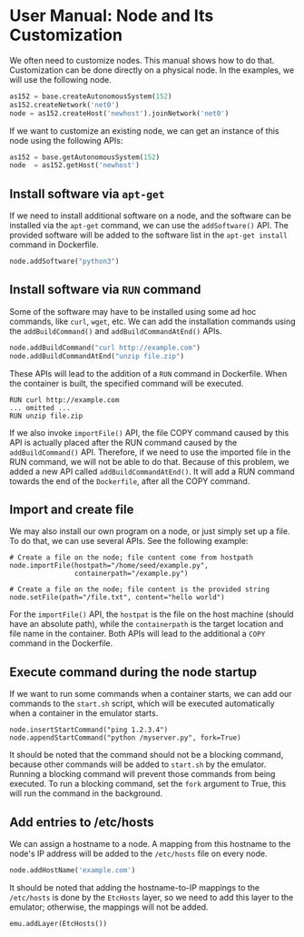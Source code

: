 # User Manual: Node and Its Customization

We often need to customize nodes. This manual shows how to do that. 
Customization can be done directly on a physical node. In the examples, 
we will use the following node. 

```python
as152 = base.createAutonomousSystem(152)
as152.createNetwork('net0')
node = as152.createHost('newhost').joinNetwork('net0')
```

If we want to customize an existing node, we can get 
an instance of this node using the following APIs:

```python
as152 = base.getAutonomousSystem(152)
node  = as152.getHost('newhost')
```


## Install software via `apt-get`

If we need to install additional software on a node, 
and the software can be installed via the `apt-get` command, 
we can use the `addSoftware()` API. 
The provided software will be added to the software list 
in the `apt-get install` command in Dockerfile.

```python
node.addSoftware("python3")
```


## Install software via `RUN` command 

Some of the software may have to be installed using some ad hoc
commands, like `curl`, `wget`, etc. We can add the installation commands
using the `addBuildCommand()` and `addBuildCommandAtEnd()` APIs. 

```python
node.addBuildCommand("curl http://example.com")
node.addBuildCommandAtEnd("unzip file.zip")
```

These APIs will lead to the addition of a
`RUN` command in Dockerfile. When the container is built, the specified command
will be executed. 

```
RUN curl http://example.com
... omitted ...
RUN unzip file.zip
```

If we also invoke `importFile()` API, the file COPY command caused by 
this API is actually placed after the RUN command caused by
the `addBuildCommand()` API. Therefore, if we need to use 
the imported file in the RUN command, we will not be able to do that.
Because of this problem, we added a new API called 
`addBuildCommandAtEnd()`. It will add a RUN command 
towards the end of the `Dockerfile`, after all the 
COPY command. 


## Import and create file 

We may also install our own program on a node, or just simply
set up a file. To do that, we can use several APIs. 
See the following example:  

```
# Create a file on the node; file content come from hostpath
node.importFile(hostpath="/home/seed/example.py",
                containerpath="/example.py")

# Create a file on the node; file content is the provided string
node.setFile(path="/file.txt", content="hello world")
```

For the `importFile()` API, the `hostpat` is the file on the host machine
(should have an absolute path), while the `containerpath` is the 
target location and file name in the container.
Both APIs will lead to the additional a `COPY` command in the Dockerfile. 



## Execute command during the node startup

If we want to run some commands when a container starts, we can
add our commands to the `start.sh` script, which will be 
executed automatically when a container in the emulator starts. 

```
node.insertStartCommand("ping 1.2.3.4")
node.appendStartCommand("python /myserver.py", fork=True) 
```

It should be noted that the command should not be a blocking command,
because other commands will be added to `start.sh` by the emulator. 
Running a blocking command will prevent those commands from being executed. 
To run a blocking command, set the `fork` argument to True, this will
run the command in the background. 



## Add entries to /etc/hosts 

We can assign a hostname to a node. A mapping from this hostname to the
node's IP address will be added to the `/etc/hosts` file on every node. 

```python
node.addHostName('example.com')
```

It should be noted that adding the hostname-to-IP mappings
to the `/etc/hosts` is done by the `EtcHosts` layer, so we need to add
this layer to the emulator; otherwise, the mappings will not be added. 


```python
emu.addLayer(EtcHosts())
```


